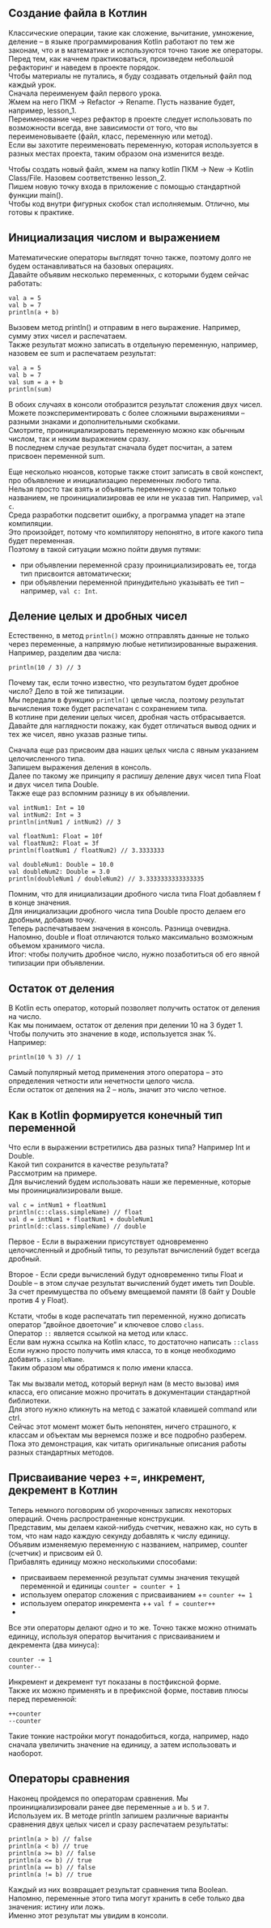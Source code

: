 ## Создание файла в Котлин
Классические операции, такие как сложение, вычитание, умножение, деление – в языке программирования Kotlin
работают по тем же законам, что и в математике и используются точно такие же операторы.<br>
Перед тем, как начнем практиковаться, произведем небольшой рефакторинг и наведем в проекте порядок.<br>
Чтобы материалы не путались, я буду создавать отдельный файл под каждый урок.<br> Сначала переименуем файл первого урока.<br>
Жмем на него ПКМ → Refactor → Rename. Пусть название будет, например, lesson_1.<br>
Переименование через рефактор в проекте следует использовать по возможности всегда, вне зависимости от того,
что вы переименовываете (файл, класс, переменную или метод).<br> 
Если вы захотите переименовать переменную,
которая используется в разных местах проекта, таким образом она изменится везде.

Чтобы создать новый файл, жмем на папку kotlin ПКМ → New → Kotlin Class/File. Назовем соответственно lesson_2.<br>
Пишем новую точку входа в приложение с помощью стандартной функции main().<br>
Чтобы код внутри фигурных скобок стал исполняемым. Отлично, мы готовы к практике.

## Инициализация числом и выражением
Математические операторы выглядят точно также, поэтому долго не будем останавливаться на базовых операциях.<br>
Давайте объявим несколько переменных, с которыми будем сейчас работать:
```
val a = 5
val b = 7
println(a + b)
```
Вызовем метод println() и отправим в него выражение. Например, сумму этих чисел и распечатаем.<br>
Также результат можно записать в отдельную переменную, например, назовем ее sum и распечатаем результат:
```
val a = 5
val b = 7
val sum = a + b
println(sum)
```
В обоих случаях в консоли отобразится результат сложения двух чисел.<br>
Можете поэкспериментировать с более сложными выражениями – разными знаками и дополнительными скобками.<br>
Смотрите, проинициализировать переменную можно как обычным числом, так и неким выражением сразу.<br> 
В последнем случае результат сначала будет посчитан, а затем присвоен переменной sum.

Еще несколько нюансов, которые также стоит записать в свой конспект, про объявление и инициализацию
переменных любого типа.<br>
Нельзя просто так взять и объявить переменную с одним только названием,
не проинициализировав ее или не указав тип. Например, `val c`.<br>
Среда разработки подсветит ошибку, а программа упадет на этапе компиляции.<br>
Это произойдет, потому что компилятору непонятно, в итоге какого типа будет переменная.<br>
Поэтому в такой ситуации можно пойти двумя путями:
- при объявлении переменной сразу проинициализировать ее, тогда тип присвоится автоматически;
- при объявлении переменной принудительно указывать ее тип – например, `val c: Int`.
## Деление целых и дробных чисел
Естественно, в метод `println()` можно отправлять данные не только через переменные,
а напрямую любые нетипизированные выражения. Например, разделим два числа:

`println(10 / 3) // 3`

Почему так, если точно известно, что результатом будет дробное число? Дело в той же типизации.<br> 
Мы передали в функцию `println()` целые числа, поэтому результат вычисления тоже будет распечатан с сохранением типа.<br>
В котлине при делении целых чисел, дробная часть отбрасывается.<br>
Давайте для наглядности покажу, как будет отличаться вывод одних и тех же чисел, явно указав разные типы.

Сначала еще раз присвоим два наших целых числа с явным указанием целочисленного типа.<br> 
Запишем выражения деления в консоль.<br>
Далее по такому же принципу я распишу деление двух чисел типа Float и двух чисел типа Double.<br>
Также еще раз вспомним разницу в их объявлении.
```
val intNum1: Int = 10
val intNum2: Int = 3
println(intNum1 / intNum2) // 3

val floatNum1: Float = 10f
val floatNum2: Float = 3f
println(floatNum1 / floatNum2) // 3.3333333

val doubleNum1: Double = 10.0
val doubleNum2: Double = 3.0
println(doubleNum1 / doubleNum2) // 3.3333333333333335
```
Помним, что для инициализации дробного числа типа Float добавляем f в конце значения.<br> 
Для инициализации дробного числа типа Double просто делаем его дробным, добавив точку.<br> 
Теперь распечатываем значения в консоль. Разница очевидна.<br>
Напомню, double и float отличаются только максимально возможным объемом хранимого числа.<br>
Итог: чтобы получить дробное число, нужно позаботиться об его явной типизации при объявлении.

## Остаток от деления
В Kotlin есть оператор, который позволяет получить остаток от деления на число.<br>
Как мы понимаем, остаток от деления при делении 10 на 3 будет 1.<br>
Чтобы получить это значение в коде, используется знак %.<br>
Например:

`println(10 % 3) // 1`

Самый популярный метод применения этого оператора – это определения четности или нечетности целого числа.<br> 
Если остаток от деления на 2 – ноль, значит это число четное.

## Как в Kotlin формируется конечный тип переменной
Что если в выражении встретились два разных типа? Например Int и Double.<br>
Какой тип сохранится в качестве результата?<br> 
Рассмотрим на примере.<br>
Для вычислений будем использовать наши же переменные, которые мы проинициализировали выше.
```
val c = intNum1 + floatNum1
println(c::class.simpleName) // float
val d = intNum1 + floatNum1 + doubleNum1
println(d::class.simpleName) // double
```
Первое - Если в выражении присутствует одновременно целочисленный и дробный типы, то 
результат вычислений будет всегда дробный.

Второе - Если среди вычислений будут одновременно типы Float и Double – в этом случае результат вычислений
будет иметь тип Double. За счет преимущества по объему вмещаемой памяти (8 байт у Double против 4 у Float).

Кстати, чтобы в коде распечатать тип переменной, нужно дописать оператор “двойное двоеточие” и ключевое слово `class`.<br> 
Оператор `::` является ссылкой на метод или класс.<br>
Если вам нужна ссылка на Kotlin класс, то достаточно написать `::class`<br> 
Если нужно просто получить имя класса, то в конце необходимо добавить `.simpleName`.<br> 
Таким образом мы обратимся к полю имени класса.

Так мы вызвали метод, который вернул нам (в место вызова) имя класса, его описание можно прочитать в документации 
стандартной библиотеки.<br>
Для этого нужно кликнуть на метод с зажатой клавишей command или ctrl.<br> 
Сейчас этот момент может быть непонятен, ничего страшного, к классам и объектам мы вернемся позже
и все подробно разберем.<br>
Пока это демонстрация, как читать оригинальные описания работы разных стандартных методов.

## Присваивание через +=, инкремент, декремент в Котлин
Теперь немного поговорим об укороченных записях некоторых операций. Очень распространенные конструкции.<br> 
Представим, мы делаем какой-нибудь счетчик, неважно как, но суть в том, 
что нам надо каждую секунду добавлять к числу единицу.<br>
Объявим изменяемую переменную с названием, например, counter (счетчик) и присвоим ей 0.<br> 
Прибавлять единицу можно несколькими способами:
- присваиваем переменной результат суммы значения текущей переменной и единицы
`counter = counter + 1`
- используем оператор сложения с присваиванием +=
`counter += 1`
- используем оператор инкремента ++
`val f = counter++`
- 
Все эти операторы делают одно и то же. Точно также можно отнимать единицу, используя оператор вычитания
с присваиванием и декремента (два минуса):
```
counter -= 1
counter--
```
Инкремент и декремент тут показаны в постфиксной форме.<br>
Также их можно применять и в префиксной форме, поставив плюсы перед переменной:
```
++counter
--counter
```
Такие тонкие настройки могут понадобиться, когда, например, надо сначала увеличить значение на единицу, 
а затем использовать и наоборот.

## Операторы сравнения 
Наконец пройдемся по операторам сравнения. Мы проинициализировали ранее две переменные `a` и `b`. `5` и `7`.<br> 
Используем их. В методе println запишем различные варианты сравнения двух целых чисел и сразу распечатаем результаты:
```
println(a > b) // false
println(a < b) // true
println(a >= b) // false
println(a <= b) // true
println(a == b) // false
println(a != b) // true
```
Каждый из них возвращает результат сравнения типа Boolean.<br> 
Напомню, переменные этого типа могут хранить в себе только два значения: истину или ложь.<br> 
Именно этот результат мы увидим в консоли.


